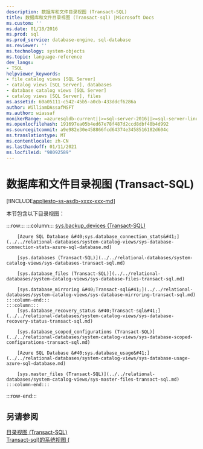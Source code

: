 ```yaml
---
description: 数据库和文件目录视图 (Transact-SQL)
title: 数据库和文件目录视图 (Transact-sql) |Microsoft Docs
ms.custom: ''
ms.date: 01/18/2016
ms.prod: sql
ms.prod_service: database-engine, sql-database
ms.reviewer: ''
ms.technology: system-objects
ms.topic: language-reference
dev_langs:
- TSQL
helpviewer_keywords:
- file catalog views [SQL Server]
- catalog views [SQL Server], databases
- database catalog views [SQL Server]
- catalog views [SQL Server], files
ms.assetid: 60a05111-c542-45b5-a0cb-433ddcf6286a
author: WilliamDAssafMSFT
ms.author: wiassaf
monikerRange: =azuresqldb-current||>=sql-server-2016||>=sql-server-linux-2017||=azuresqldb-mi-current
ms.openlocfilehash: 191697ea05b4ed67e78f487d2ccd8dbf40b4d992
ms.sourcegitcommit: a9e982e30e458866fcd64374e3458516182d604c
ms.translationtype: MT
ms.contentlocale: zh-CN
ms.lasthandoff: 01/11/2021
ms.locfileid: "98092589"
---
```

# <a name="databases-and-files-catalog-views-transact-sql"></a>数据库和文件目录视图 (Transact-SQL)
[!INCLUDE[appliesto-ss-asdb-xxxx-xxx-md](../../includes/appliesto-ss-asdb-xxxx-xxx-md.md)]

  本节包含以下目录视图：  

:::row:::
    :::column:::
        [sys.backup_devices (Transact-SQL)](../../relational-databases/system-catalog-views/sys-backup-devices-transact-sql.md)
        
        [Azure SQL Database &#40;sys.database_connection_stats&#41;](../../relational-databases/system-catalog-views/sys-database-connection-stats-azure-sql-database.md)
        
        [sys.databases (Transact-SQL)](../../relational-databases/system-catalog-views/sys-databases-transact-sql.md)
        
        [sys.database_files (Transact-SQL)](../../relational-databases/system-catalog-views/sys-database-files-transact-sql.md)
        
        [sys.database_mirroring &#40;Transact-sql&#41;](../../relational-databases/system-catalog-views/sys-database-mirroring-transact-sql.md)
    :::column-end:::
    :::column:::
        [sys.database_recovery_status &#40;Transact-sql&#41;](../../relational-databases/system-catalog-views/sys-database-recovery-status-transact-sql.md)
        
        [sys.database_scoped_configurations (Transact-SQL)](../../relational-databases/system-catalog-views/sys-database-scoped-configurations-transact-sql.md)
        
        [Azure SQL Database &#40;sys.database_usage&#41;](../../relational-databases/system-catalog-views/sys-database-usage-azure-sql-database.md)
        
        [sys.master_files (Transact-SQL)](../../relational-databases/system-catalog-views/sys-master-files-transact-sql.md)
    :::column-end:::
:::row-end:::

## <a name="see-also"></a>另请参阅  
 [目录视图 (Transact-SQL)](../../relational-databases/system-catalog-views/catalog-views-transact-sql.md)   
 [Transact-sql&#41;的系统视图 &#40;](../../t-sql/language-reference.md)  
  
